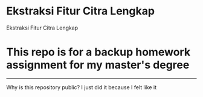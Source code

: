 # Ekstraksi Fitur Citra Lengkap
Ekstraksi Fitur Citra Lengkap

# This repo is for a backup homework assignment for my master's degree 
---

Why is this repository public? I just did it because I felt like it

